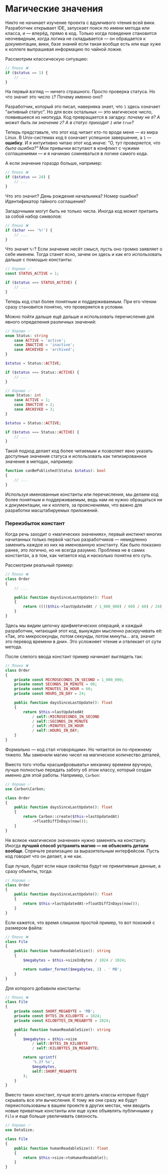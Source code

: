 # Магические значения

Никто не начинает изучение проекта с вдумчивого чтения всей вики. 
Разработчик открывает IDE, запускает поиск по имени метода или класса, и — вперёд, прямо в код. 
Только когда поведение становится неочевидным, когда логика не складывается — он обращается к документации, вики, базе знаний если такая вообще есть или еще хуже к коллеге выпрашивая информацию по чайной ложке.

Рассмотрим классическую ситуацию:

```php
// Плохо ❌
if ($status == 1) {
    // ...
}
```

На первый взгляд — ничего страшного. Просто проверка статуса.
Но что значит это число `1`? Почему именно оно?

Разработчик, который это писал, наверняка знает, что `1` здесь означает "активный статус".
Но для всех остальных — это магическое число, появившееся из ниоткуда.
Код превращается в загадку: *почему не `0`? А может быть ли значение `2`? А в статус приходит `1` или `true`?*

Теперь представьте, что этот код читает кто-то вроде меня — из мира Linux.
В Unix-системах код `0` означает успешное завершение, а `1` — **ошибку**.
И я интуитивно читаю этот код иначе: *"О, тут проверяется, что была ошибка?"*
Мои привычки вступают в конфликт с чужими соглашениями — и я начинаю сомневаться в логике самого кода.

А если значение гораздо больше, например:

```php
// Плохо ❌
if ($status == 24) {
    // ...
}
```

Что это значит? День рождения начальника? Номер ошибки? Идентификатор тайного соглашения?

Загадочными могут быть не только числа. Иногда код может притаить за собой набор символов:

```php
// Плохо ❌
if ($char === '%!') {
    // ...
}
```

Что значит `%!`? Если значение несёт смысл, пусть оно громко заявляет о себе именем. Тогда станет ясно, зачем он здесь и как его использовать дальше с помощью константы:

```php
// Хорошо ✅
const STATUS_ACTIVE = 1;

if ($status === STATUS_ACTIVE) {
    // ...
}
```

Теперь код стал более понятным и поддерживаемым. 
При его чтении сразу становится понятно, что проверяется в условии.

Можно пойти дальше ещё дальше и использовать перечисления для явного определения различных значений:

```php
// Хорошо ✅
enum Status: string
    case ACTIVE = 'active';
    case INACTIVE = 'inactive';
    case ARCHIVED = 'archived';
}

$status = Status::ACTIVE;

if ($status === Status::ACTIVE) {
    // ...
}
```

```php
// Хорошо ✅
enum Status: int
    case ACTIVE = 1;
    case INACTIVE = 2;
    case ARCHIVED = 3;
}

$status = Status::ACTIVE;

if ($status === Status::ACTIVE) {
    // ...
}
```

Такой подход делает код более читаемым и позволяет явно указать доступные значения статуса и использовать как типизированное значение в методах, например:

```php
function canBePublished(Status $status): bool
{
    // ...
}
```

Используя именованные константы или перечисления, мы делаем код более понятным и поддерживаемым, ведь нам не нужно обращаться ни к документации, ни к коллеге, за прояснениями, что важно для разработки масштабируемых приложений.


### Переизбыток констант

Когда речь заходит о «магических значениях», первый инстинкт многих начитанных только первой частью разработчиков — немедленно заменить каждое из них на именованную константу. 
Как было показано ранее, это логично, но не всегда разумно. Проблема не в самих константах, а в том, как читается код и насколько понятна его суть.

Рассмотрим реальный пример:

```php
// Плохо ❌
class Order
{
    // ...

    public function daysSinceLastUpdate(): float
    {
        return (((($this->lastUpdatedAt / 1_000_000) / 60) / 60) / 24);
    }
}
```

Здесь мы видим цепочку арифметических операций, и каждый разработчик, читающий этот код, вынужден мысленно раскручивать её:
 «Так, это микросекунды, потом секунды, потом минуты... ага, значит это перевод времени в дни». 
Это усложняет чтение и отвлекает от сути метода.


После слепого ввода констант пример начинает выглядеть так:
```php
// Плохо ❌
class Order
{
    private const MICROSECONDS_IN_SECOND = 1_000_000;
    private const SECONDS_IN_MINUTE = 60;
    private const MINUTES_IN_HOUR = 60;
    private const HOURS_IN_DAY = 24;

    public function daysSinceLastUpdate(): float
    {
        return $this->lastUpdatedAt
            / self::MICROSECONDS_IN_SECOND
            / self::SECONDS_IN_MINUTE
            / self::MINUTES_IN_HOUR
            / self::HOURS_IN_DAY;
    }
}
```

Формально — код стал «говорящим». Но читается он по-прежнему тяжело. Мы заменили магию чисел на магическое количество деталей,

Вместо того чтобы «расшифровывать» механику времени вручную, лучше полностью передать заботу об этом классу, который создан именно для этой работы. 
Например, `Carbon`:

```php
// Хорошо ✅
use Carbon\Carbon;

class Order
{
    public function daysSinceLastUpdate(): float
    {
        return Carbon::create($this->lastUpdatedAt)
            ->floatDiffInDays(now());
    }
}
```

Не всякое «магическое значение» нужно заменять на константу. Иногда **лучший способ устранить магию — не объяснять детали вообще**. Спрячьте реализацию за выразительным интерфейсом. Пусть код говорит что он делает, а не как.

Еще лучше, будет если наши свойства будут не примитивные данные, а сразу объекты, тогда:

```php
// Хорошо ✅
class Order
{
    public function daysSinceLastUpdate(): float
    {
        return $this->lastUpdatedAt->floatDiffInDays(now());
    }
}
```

Если кажется, что время слишком простой пример, то вот похожий с размером файла:

```php
// Плохо ❌
class File
{
    public function humanReadableSize(): string
    {
        $megabytes = $this->sizeInBytes / 1024 / 1024;

        return number_format($megabytes, 2) . ' MB';
    }
}
```

Для которого добавили константы:

```php
// Плохо ❌
class File
{
    private const SHORT_MEGABYTE = 'MB';
    private const BYTES_IN_KILOBYTE = 1024;
    private const KILOBYTES_IN_MEGABYTE = 1024;

    public function humanReadableSize(): string
    {
        $megabytes = $this->size
            / self::BYTES_IN_KILOBYTE
            / self::KILOBYTES_IN_MEGABYTE;

        return sprintf(
            '%.2f %s', 
            $megabytes,
            self::SHORT_MEGABYTE
        );
    }
}
```

Вместо таких констант, лучше всего делать классы которые будут скрывать все эти вычисления. 
К тому же они сразу же будут переиспользованы в вашем проекте в других местах, чем вводить новые приватные константы или еще хуже объявлять публичными у `File` и еще больше увеличивать связность.


```php
// Хорошо ✅
use DataSize;

class File
{
    public function humanReadableSize(): float
    {
        return $this->size->toHumanReadable();
    }
}
```
